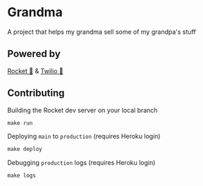 # Grandma
A project that helps my grandma sell some of my grandpa's stuff

## Powered by

[Rocket 🚀](https://rocket.rs/) & [Twilio 📱](https://www.twilio.com/)

## Contributing

Building the Rocket dev server on your local branch
```Makefile
make run
```

Deploying `main` to `production` (requires Heroku login)
```Makefile
make deploy
```

Debugging `production` logs (requires Heroku login)
```Makefile
make logs
```
